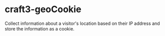 # craft3-geoCookie
Collect information about a visitor's location based on their IP address and store the information as a cookie.
